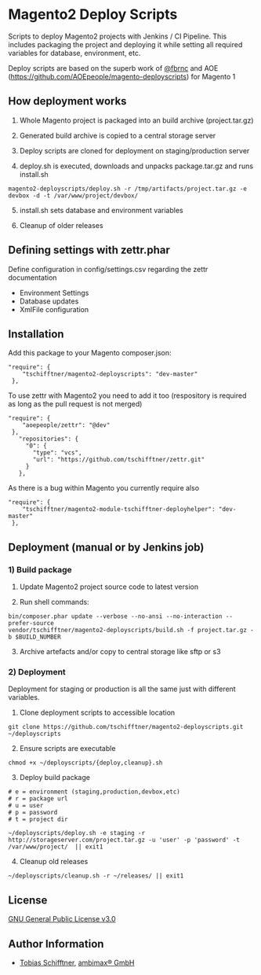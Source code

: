# Magento2 Deploy Scripts

Scripts to deploy Magento2 projects with Jenkins / CI Pipeline. This includes packaging the project and deploying it while setting all required variables for database, environment, etc.

Deploy scripts are based on the superb work of [@fbrnc](https://twitter.com/fbrnc) and AOE (https://github.com/AOEpeople/magento-deployscripts) for Magento 1

## How deployment works

1) Whole Magento project is packaged into an build archive (project.tar.gz)

2) Generated build archive is copied to a central storage server

3) Deploy scripts are cloned for deployment on staging/production server

4) deploy.sh is executed, downloads and unpacks package.tar.gz and runs install.sh

```
magento2-deployscripts/deploy.sh -r /tmp/artifacts/project.tar.gz -e devbox -d -t /var/www/project/devbox/
```

5) install.sh sets database and environment variables

6) Cleanup of older releases

## Defining settings with zettr.phar

Define configuration in config/settings.csv regarding the
zettr documentation

 - Environment Settings
 - Database updates
 - XmlFile configuration
 

## Installation

Add this package to your Magento composer.json:

```
"require": {
    "tschifftner/magento2-deployscripts": "dev-master"
 },
```

To use zettr with Magento2 you need to add it too (respository is required
as long as the pull request is not merged)
```
"require": {
    "aoepeople/zettr": "@dev"
 },
   "repositories": {
     "0": {
       "type": "vcs",
       "url": "https://github.com/tschifftner/zettr.git"
     }
   },
```

As there is a bug within Magento you currently require also
```
"require": {
    "tschifftner/magento2-module-tschifftner-deployhelper": "dev-master"
 },
```

## Deployment (manual or by Jenkins job)

### 1) Build package

1) Update Magento2 project source code to latest version 

2) Run shell commands:

```
bin/composer.phar update --verbose --no-ansi --no-interaction --prefer-source
vendor/tschifftner/magento2-deployscripts/build.sh -f project.tar.gz -b $BUILD_NUMBER
```

3) Archive artefacts and/or copy to central storage like sftp or s3

### 2) Deployment

Deployment for staging or production is all the same just with different variables.


1) Clone deployment scripts to accessible location

```
git clone https://github.com/tschifftner/magento2-deployscripts.git ~/deployscripts
```

2) Ensure scripts are executable
```
chmod +x ~/deployscripts/{deploy,cleanup}.sh
```

3) Deploy build package

```
# e = environment (staging,production,devbox,etc)
# r = package url
# u = user
# p = password
# t = project dir

~/deployscripts/deploy.sh -e staging -r http://storageserver.com/project.tar.gz -u 'user' -p 'password' -t /var/www/project/  || exit1
```

4) Cleanup old releases

```
~/deployscripts/cleanup.sh -r ~/releases/ || exit1
```

## License

[GNU General Public License v3.0](http://choosealicense.com/licenses/gpl-3.0/)

## Author Information

 - [Tobias Schifftner](https://twitter.com/tschifftner), [ambimax® GmbH](https://www.ambimax.de)

